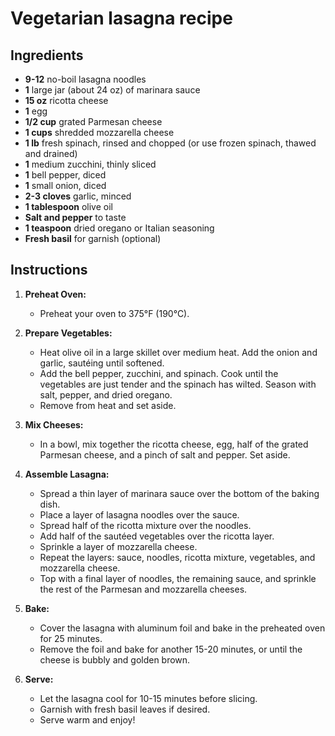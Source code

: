 # Vegetarian lasagna recipe


## Ingredients

- **9-12** no-boil lasagna noodles
- **1** large jar (about 24 oz) of marinara sauce
- **15 oz** ricotta cheese
- **1** egg
- **1/2 cup** grated Parmesan cheese
- **1 cups** shredded mozzarella cheese
- **1 lb** fresh spinach, rinsed and chopped (or use frozen spinach, thawed and drained)
- **1** medium zucchini, thinly sliced
- **1** bell pepper, diced
- **1** small onion, diced
- **2-3 cloves** garlic, minced
- **1 tablespoon** olive oil
- **Salt and pepper** to taste
- **1 teaspoon** dried oregano or Italian seasoning
- **Fresh basil** for garnish (optional)


## Instructions

1. **Preheat Oven:**
   - Preheat your oven to 375°F (190°C).

2. **Prepare Vegetables:**
   - Heat olive oil in a large skillet over medium heat. Add the onion and garlic, sautéing until softened.
   - Add the bell pepper, zucchini, and spinach. Cook until the vegetables are
     just tender and the spinach has wilted. Season with salt, pepper, and
     dried oregano.
   - Remove from heat and set aside.

3. **Mix Cheeses:**
   - In a bowl, mix together the ricotta cheese, egg, half of the grated Parmesan cheese, and a pinch of salt and pepper. Set aside.

4. **Assemble Lasagna:**
   - Spread a thin layer of marinara sauce over the bottom of the baking dish.
   - Place a layer of lasagna noodles over the sauce.
   - Spread half of the ricotta mixture over the noodles.
   - Add half of the sautéed vegetables over the ricotta layer.
   - Sprinkle a layer of mozzarella cheese.
   - Repeat the layers: sauce, noodles, ricotta mixture, vegetables, and mozzarella cheese.
   - Top with a final layer of noodles, the remaining sauce, and sprinkle the rest of the Parmesan and mozzarella cheeses.

5. **Bake:**
   - Cover the lasagna with aluminum foil and bake in the preheated oven for 25 minutes.
   - Remove the foil and bake for another 15-20 minutes, or until the cheese is bubbly and golden brown.

6. **Serve:**
   - Let the lasagna cool for 10-15 minutes before slicing.
   - Garnish with fresh basil leaves if desired.
   - Serve warm and enjoy!
